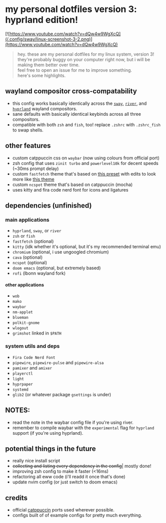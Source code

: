 
# my personal dotfiles version 3: hyprland edition!

[![https://www.youtube.com/watch?v=dQw4w9WgXcQ](/.config/sway/linux-screenshot-3-2.png)](https://www.youtube.com/watch?v=dQw4w9WgXcQ)

> hey. these are my personal dotfiles for my linux system, version 3!  
> they're probably buggy on your computer right now, but i will be making them better over time.  
> feel free to open an issue for me to improve something.  
> here's some highlights.  
> 

## wayland compositor cross-compatability

* this config works basically identically across the [`sway`](https://github.com/swaywm/sway), [`river`](https://github.com/riverwm/river), and [`hyprland`](https://github.com/hyprwm/Hyprland) wayland compositors.
* sane defaults with basically identical keybinds across all three compositors.
* compatible with both `zsh` and `fish`, too! replace `.zshrc` with `.zshrc_fish` to swap shells.

## other features

* custom catppuccin css on `waybar` (now using colours from official port)
* zsh config that uses `zinit turbo` and `powerlevel10k` for decent speeds (~30ms prompt delay)
* custom `fastfetch` theme that's based on [this preset](https://github.com/LinusDierheimer/fastfetch/blob/master/presets/examples/2) with edits to look more like [this theme](https://github.com/chick2d/neofetch-themes/blob/main/normal/config.conf)
* custom `ncspot` theme that's based on catppuccin (mocha)
* uses kitty and fira code nerd font for icons and ligatures

## dependencies (unfinished)

### main applications

* `hyprland`, `sway`, or `river`
* `zsh` or `fish`
* `fastfetch` (optional)
* `kitty` (idk whether it's optional, but it's my recommended terminal emu)
* `chromium` (optional, i use ungoogled chromium)
* `cava` (optional)
* `ncspot` (optional)
* `doom emacs` (optional, but extremely based)
* `rofi` (lbonn wayland fork)

#### other applications

* `wob`
* `mako`
* `waybar`
* `nm-applet`
* `blueman`
* `polkit-gnome`
* `wlogout`
* `grimshot` linked in `$PATH`

### system utils and deps
* `Fira Code Nerd Font`
* `pipewire`, `pipewire-pulse` and `pipewire-alsa`
* `pamixer` and `amixer`
* `playerctl`
* `light`
* `hyprpaper`
* `systemd`
* `glib2` (or whatever package `gsettings` is under)

## NOTES:

* read the note in the waybar config file if you're using river.  
* remember to compile waybar with the `experimental` flag for `hyprland` support (if you're using hyprland).

## potential things in the future

* really nice install script  
* <s>collecting and listing every dependency in the config</s>| mostly done!  
* improving zsh config to make it faster (<16ms)
* refactoring all eww code (i'll readd it once that's done)
* update nvim config (or just switch to doom emacs)

## credits

* official [catppuccin](https://github.com/catppuccin/catppuccin) ports used wherever possible.  
* configs built of of example configs for pretty much everything.
